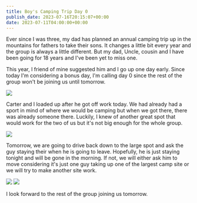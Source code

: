 ```yaml
---
title: Boy's Camping Trip Day 0
publish_date: 2023-07-16T20:15:07+00:00
date: 2023-07-11T04:00:00+00:00
---
```


Ever since I was three, my dad has planned an annual camping trip up in the mountains for fathers to take their sons. It changes a little bit every year and the group is always a little different. But my dad, Uncle, cousin and I have been going for 18 years and I've been yet to miss one.

This year, I friend of mine suggested him and I go up one day early. Since today I'm considering a bonus day, I'm calling day 0 since the rest of the group won't be joining us until tomorrow.

![](https://static.lukebouch.com/posts/2023-boys-camping-trip-day-00/luke-and-carter-getting-ready-to-leave.jpg)

Carter and I loaded up after he got off work today. We had already had a sport in mind of where we would be camping but when we got there, there was already someone there. Luckily, I knew of another great spot that would work for the two of us but it's not big enough for the whole group.

![](https://static.lukebouch.com/posts/2023-boys-camping-trip-day-00/arriving-at-the-campsite.jpg)

Tomorrow, we are going to drive back down to the large spot and ask the guy staying their when he is going to leave. Hopefully, he is just staying tonight and will be gone in the morning. If not, we will either ask him to move considering it's just one guy taking up one of the largest camp site or we will try to make another site work.

![](https://static.lukebouch.com/posts/2023-boys-camping-trip-day-00/carter-cooking-at-the-campsite.jpg)
![](https://static.lukebouch.com/posts/2023-boys-camping-trip-day-00/fire.jpg)

I look forward to the rest of the group joining us tomorrow.
